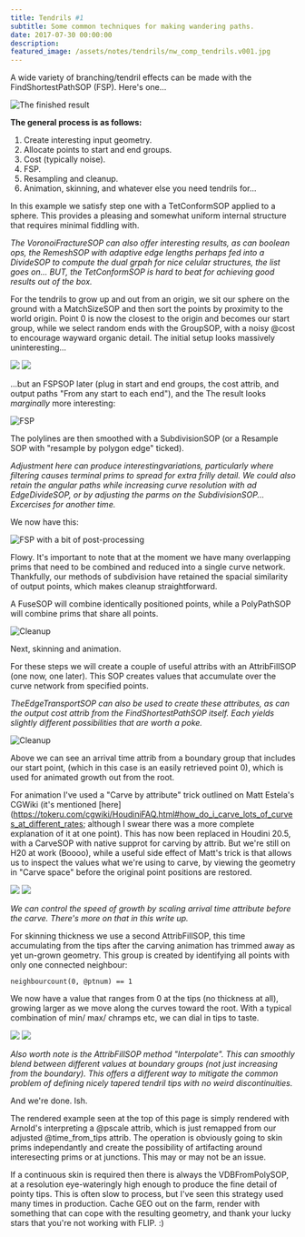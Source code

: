 ```yaml
---
title: Tendrils #1
subtitle: Some common techniques for making wandering paths.
date: 2017-07-30 00:00:00
description:
featured_image: /assets/notes/tendrils/nw_comp_tendrils.v001.jpg
---
```


A wide variety of branching/tendril effects can be made with the FindShortestPathSOP (FSP). Here's one...

![The finished result](/assets/notes/tendrils/nw_comp_tendrils.v001.jpg)

**The general process is as follows:**

1. Create interesting input geometry.
2. Allocate points to start and end groups.
3. Cost (typically noise).
4. FSP.
5. Resampling and cleanup.
7. Animation, skinning, and whatever else you need tendrils for...

In this example we satisfy step one with a TetConformSOP applied to a sphere. This provides a pleasing and somewhat uniform internal structure that requires minimal fiddling with.

*The VoronoiFractureSOP can also offer interesting results, as can boolean ops, the RemeshSOP with adaptive edge lengths perhaps fed into a DivideSOP to compute the dual grpah for nice celular structures, the list goes on... BUT, the TetConformSOP is hard to beat for achieving good results out of the box.*

For the tendrils to grow up and out from an origin, we sit our sphere on the ground with a MatchSizeSOP and then sort the points by proximity to the world origin. Point 0 is now the closest to the origin and becomes our start group, while we select random ends with the GroupSOP, with a noisy @cost to encourage wayward organic detail. The initial setup looks massively uninteresting...

<div class="gallery" data-columns="2">
	<img src="/assets/notes/tendrils/tendrils_initial_sphere.jpg">
	<img src="/assets/notes/tendrils/tendrils_initial_setup.jpg">	
</div>

...but an FSPSOP later (plug in start and end groups, the cost attrib, and output paths "From any start to each end"), and the The result looks *marginally* more interesting:

![FSP](/assets/notes/tendrils/tendrils_hard.jpg)

The polylines are then smoothed with a SubdivisionSOP (or a Resample SOP with "resample by polygon edge" ticked).

*Adjustment here can produce interestingvariations, particularly where filtering causes terminal prims to spread for extra frilly detail. We could also retain the angular paths while increasing curve resolution with ad EdgeDivideSOP, or by adjusting the parms on the SubdivisionSOP... Excercises for another time.*

We now have this:

![FSP with a bit of post-processing](/assets/notes/tendrils/tendrils_smooth.jpg)

Flowy. It's important to note that at the moment we have many overlapping prims that need to be combined and reduced into a single curve network. Thankfully, our methods of subdivision have retained the spacial similarity of output points, which makes cleanup straightforward.

A FuseSOP will combine identically positioned points, while a PolyPathSOP will combine prims that share all points.

![Cleanup](/assets/notes/tendrils/tendrils_cleanup.jpg)

Next, skinning and animation.

For these steps we will create a couple of useful attribs with an AttribFillSOP (one now, one later). This SOP creates values that accumulate over the curve network from specified points.

*TheEdgeTransportSOP can also be used to create these attributes, as can the output cost attrib from the FindShortestPathSOP itself. Each yields slightly different possibilities that are worth a poke.*

![Cleanup](/assets/notes/tendrils/tendrils_arrival_time_from_roots.jpg)

Above we can see an arrival time attrib from a boundary group that includes our start point, (which in this case is an easily retrieved point 0), which is used for animated growth out from the root.

For animation I've used a "Carve by attribute" trick outlined on Matt Estela's CGWiki (it's mentioned [here](https://tokeru.com/cgwiki/HoudiniFAQ.html#how_do_i_carve_lots_of_curves_at_different_rates; although I swear there was a more complete explanation of it at one point). This has now been replaced in Houdini 20.5, with a CarveSOP with native supprot for carving by attrib. But we're still on H20 at work (Boooo), while a useful side effect of Matt's trick is that allows us to inspect the values what we're using to carve, by viewing the geometry in "Carve space" before the original point positions are restored.

<div class="gallery" data-columns="2">
	<img src="/assets/notes/tendrils/tendrils_carve_setup.jpg">
	<img src="/assets/notes/tendrils/tendrils_anim.gif">	
</div>

*We can control the speed of growth by scaling arrival time attribute before the carve. There's more on that in this write up.*

For skinning thickness we use a second AttribFillSOP, this time accumulating from the tips after the carving animation has trimmed away as yet un-grown geometry. This group is created by identifying all points with only one connected neighbour:

```neighbourcount(0, @ptnum) == 1```

We now have a value that ranges from 0 at the tips (no thickness at all), growing larger as we move along the curves toward the root. With a typical combination of min/ max/ chramps etc, we can dial in tips to taste.

<div class="gallery" data-columns="2">
	<img src="/assets/notes/tendrils/tendrils_arrival_time_from_tips.jpg">	
	<img src="/assets/notes/tendrils/tendrils_thick.jpg">	
</div>

*Also worth note is the AttribFillSOP method "Interpolate". This can smoothly blend between different values at boundary groups (not just increasing from the boundary). This offers a different way to mitigate the common problem of defining nicely tapered tendril tips with no weird discontinuities.*

And we're done. Ish.

The rendered example seen at the top of this page is simply rendered with Arnold's interpreting a @pscale attrib, which is just remapped from our adjusted @time_from_tips attrib. The operation is obviously going to skin prims independantly and create the possibility of artifacting around interesecting prims or at junctions. This may or may not be an issue.

If a continuous skin is required then there is always the VDBFromPolySOP, at a resolution eye-wateringly high enough to produce the fine detail of pointy tips. This is often slow to process, but I've seen this strategy used many times in production. Cache GEO out on the farm, render with something that can cope with the resulting geometry, and thank your lucky stars that you're not working with FLIP. :)